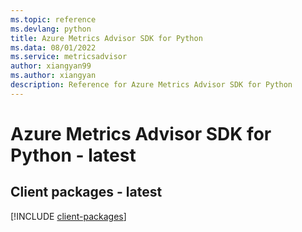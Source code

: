 ```yaml
---
ms.topic: reference
ms.devlang: python
title: Azure Metrics Advisor SDK for Python
ms.data: 08/01/2022
ms.service: metricsadvisor
author: xiangyan99
ms.author: xiangyan
description: Reference for Azure Metrics Advisor SDK for Python
---
```

# Azure Metrics Advisor SDK for Python - latest

## Client packages - latest
[!INCLUDE [client-packages](metrics-advisor-client-index.md)]